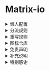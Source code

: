 # Matrix-io

<details>
   <summary>懒人配置</summary>   

 * Clash

   * [Matrix](https://raw.githubusercontent.com/Centralmatrix3/Matrix-io/master/Clash/Matrix.yaml)

 * Egern

   * [Matrix](https://raw.githubusercontent.com/Centralmatrix3/Matrix-io/master/Egern/Matrix.yaml)

 * Loon

   * [Matrix](https://raw.githubusercontent.com/Centralmatrix3/Matrix-io/master/Loon/Matrix.conf)

 * QuantumultX

   * [Matrix](https://raw.githubusercontent.com/Centralmatrix3/Matrix-io/master/QuantumultX/Matrix.conf)

 * Shadowrocket

   * [Matrix](https://raw.githubusercontent.com/Centralmatrix3/Matrix-io/master/Shadowrocket/Matrix.conf)

 * Stash

   * [Matrix](https://raw.githubusercontent.com/Centralmatrix3/Matrix-io/master/Stash/Matrix.yaml)

 * Surge

   * [Matrix](https://raw.githubusercontent.com/Centralmatrix3/Matrix-io/master/Surge/Matrix.conf)

</details>

<details>
   <summary>分流规则</summary>   

 * Clash

   * [Ruleset](https://github.com/Centralmatrix3/Matrix-io/tree/master/Clash/Ruleset)

 * Egern

   * [Ruleset](https://github.com/Centralmatrix3/Matrix-io/tree/master/Egern/Ruleset)

 * Loon

   * [Ruleset](https://github.com/Centralmatrix3/Matrix-io/tree/master/Loon/Ruleset)

 * QuantumultX

   * [Ruleset](https://github.com/Centralmatrix3/Matrix-io/tree/master/QuantumultX/Ruleset)

 * Shadowrocket

   * [Ruleset](https://github.com/Centralmatrix3/Matrix-io/tree/master/Shadowrocket/Ruleset)

 * Stash

   * [Ruleset](https://github.com/Centralmatrix3/Matrix-io/tree/master/Stash/Ruleset)

 * Surge

   * [Ruleset](https://github.com/Centralmatrix3/Matrix-io/tree/master/Surge/Ruleset)

</details>

<details>
   <summary>重写规则</summary>   

 * Clash

   * Rewrite

 * Egern

   * [Rewrite](https://github.com/Centralmatrix3/Matrix-io/tree/master/Egern/Rewrite)

 * Loon

   * [Rewrite](https://github.com/Centralmatrix3/Matrix-io/tree/master/Loon/Rewrite)

 * QuantumultX

   * [Rewrite](https://github.com/Centralmatrix3/Matrix-io/tree/master/QuantumultX/Rewrite)

 * Shadowrocket

   * [Rewrite](https://github.com/Centralmatrix3/Matrix-io/tree/master/Shadowrocket/Rewrite)

 * Stash

   * [Rewrite](https://github.com/Centralmatrix3/Matrix-io/tree/master/Stash/Rewrite)

 * Surge

   * [Rewrite](https://github.com/Centralmatrix3/Matrix-io/tree/master/Surge/Rewrite)

</details>

<details>
   <summary>图标仓库</summary>

 * 策略图标

   * [Matrix](https://raw.githubusercontent.com/Centralmatrix3/Matrix-io/master/Gallery/Matrix.Json)

   * [Orz-3](https://raw.githubusercontent.com/Orz-3/mini/master/mini.json)

   * [Orz-3](https://raw.githubusercontent.com/Orz-3/mini/master/miniColor.json)

   * [fmz200](https://raw.githubusercontent.com/fmz200/wool_scripts/main/icons/icons-all.json)

   * [koolson](https://raw.githubusercontent.com/Koolson/Qure/master/Other/QureColor-All.json)

</details>

<details>
   <summary>免责声明</summary>

 * 本项目内所有资源文件，禁止用于商业或非法目的，禁止任何公众号或自媒体进行任何形式的转载和发布。否则后果自负。

 * 本项目中的所有内容主要是用于学习和研究。不能保证本项目内容的合法性、准确性、完整性和有效性。

 * 本项目中的解锁和解密脚本仅用于资源共享和学习研究。不能保证其合法性、准确性、完整性和有效性。

 * 本项目中的图标和LOGO仅用于资源共享和学习参考目的。不能保证其合法性、准确性、完整性和有效性。

 * 如果任何个人或组织认为该项目中的内容可能涉嫌侵犯其权利，则应该及时通知并提供身份证明以及所有权证明。我将在收到认证文件后删除相关的内容。

 * 本项目中的所有内容仅限于学习和研究使用。不得将本项目中任何内容用于违反国家和地区以及组织等的法律法规或相关规定的其他用途。否则后果自负。

 * 本项目不对资源内容负责。包括但不限于内容的真实性、准确性、合法性。使用本项目所造成的一切后果与本项目所有贡献者无关，由使用的个人或组织完全承担。

 * 本人对任何本项目中包含的脚本及其内容在使用中可能出现的问题概不负责，包括但不限于由任何脚本错误导致的任何损失或损害，由使用的个人或组织完全承担。

 * 所有直接或间接使用本项目的个人以及组织，请在24小时内完成学习和研究，并及时的从计算机或手机中删除与本项目中相关的所有内容。

 * 以任何方式查看本项目的个人或组织和直接或间接使用本项目任何资源内容的使用者都应仔细阅读本声明。本人保留随时对免责声明进行补充或更改的权利。直接或间接使用并复制任何本项目相关内容的个人或组织，则已接受本项目的免责声明。

</details>

<details>
   <summary>补充说明</summary>

 * 本项目只收集和整理开源项目的规则和重写以及脚本。在该基础上进行修改满足我的需求作为自用库使用，本项目的所有贡献者并不负责维护规则和重写以及脚本。

 * 不保证其所有规则与脚本的可用性。

 * 不生产规则只是开源规则的搬运工。

 * 本项目所有规则和重写以及脚本数据都来自互联网。特别感谢开源规则项目作者的默默辛勤付出。

</details>

<details>
   <summary>特别感谢</summary>

 * 重写规则

   * [ScriptHub](https://github.com/Script-Hub-Org)

   * [SubStore](https://github.com/sub-store-org)

   * [RuCu6](https://github.com/RuCu6) 
 
   * [kokoryh](https://github.com/kokoryh) 
   * [Maasea](https://github.com/Maasea) 

   * [chavyleung](https://github.com/chavyleung) 

   * [keywos](https://github.com/keywos) 

   * [githubdulong](https://github.com/githubdulong)

   * [ddgksf2013](https://github.com/ddgksf2013) 

   * [app2smile](https://github.com/app2smile)

   * [fmz200](https://github.com/fmz200)

   * [DivineEngine](https://github.com/DivineEngine)

   * 小白脸(Surge群组)

   * [xream](https://github.com/xream)

   * [chengkongyiban](https://github.com/chengkongyiban)

   * [Pemg-YM](https://github.com/Peng-YM)

   * [NobyDa](https://github.com/NobyDa)

   * [Semporia](https://github.com/Semporia)

   * [zmqcherish](https://github.com/zmqcherish)

   * [mieqq](https://github.com/mieqq)

 * 分流规则

   * [ACL4SSR](https://github.com/ACL4SSR)

   * [Blackmatrix7](https://github.com/blackmatrix7) 

   * [ConnersHua](https://github.com/ConnersHua)

   * [DivineEngine](https://github.com/DivineEngine)

   * [Loyalsoldier](https://github.com/Loyalsoldier)

   * [LM-Firefly](https://github.com/LM-Firefly)

   * [Anti-AD](https://github.com/privacy-protection-tools/anti-AD)

 * 脚本规则

   * [KOP-XIAO](https://github.com/KOP-XIAO)

   * [CrossUtility](https://github.com/crossutility)

   * [DivineEngine](https://github.com/DivineEngine)

   * [yichahucha](https://github.com/yichahucha)  

   * [I-am-R-E](https://github.com/I-am-R-E) 

   * [fmz200](https://github.com/fmz200)  

   * [NobyDa](https://github.com/NobyDa)  

 * 配置文件

   * [CrossUtility](https://github.com/crossutility)

   * [KOP-XIAO](https://github.com/KOP-XIAO)

   * [ddgksf2013](https://github.com/ddgksf2013)

 * 策略图标

   * [Orz-3](https://github.com/Orz-3)

   * [fmz200](https://github.com/fmz200)

   * [koolson](https://github.com/koolson)

 * 工作流程

   * [Repcz](https://github.com/Repcz)

</details>
